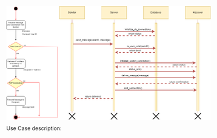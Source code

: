 
<div style="display: flex;">
  <img src="figures/sendmsg_single_user_activity_diagram.png" style="height: 300px;">
  <img src="figures/sendmsg_single_user_sequnce_diagram.png" alt="Image 2" style="height: 300px;">
</div>


Use Case description:

